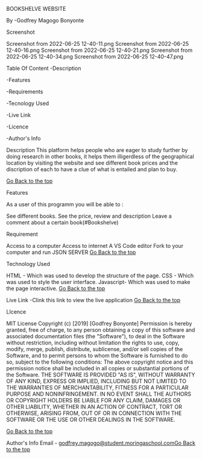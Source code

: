 BOOKSHELVE WEBSITE

By
-Godfrey Magogo Bonyonte

Screenshot

Screenshot from 2022-06-25 12-40-11.png
Screenshot from 2022-06-25 12-40-16.png
Screenshot from 2022-06-25 12-40-21.png
Screenshot from 2022-06-25 12-40-34.png
Screenshot from 2022-06-25 12-40-47.png


Table Of Content
-Description

-Features

-Requirements

-Tecnology Used

-Live Link

-Licence

-Author's Info

Description
This platform helps people who are eager to study further by doing research in other books, it helps them illigerdless of the geographical location by visiting the website and see different book prices and the discription of each to have a clue of what is entailed and plan to buy.

[Go Back to the top](#Bookshelve)

Features

As a user of this programm you will be able to :

See different books.
See the price, review and description
Leave a comment about a certain book(#Bookshelve)

Requirement

Access to a computer
Access to internet
A VS Code editor
Fork to your computer and run JSON SERVER
[Go Back to the top](#Bookshelve)

Technology Used

HTML - Which was used to develop the structure of the page.
CSS - Which was used to style the user interface.
Javascript- Which was used to make the page interactive.
[Go Back to the top](#Bookshelve)

Live Link
-Clink this link to view the live application  [Go Back to the top](#Bookshelve)

LIcence

MIT License Copyright (c) [2019] [Godfrey Bonyonte] Permission is hereby granted, free of charge, to any person obtaining a copy of this software and associated documentation files (the "Software"), to deal in the Software without restriction, including without limitation the rights to use, copy, modify, merge, publish, distribute, sublicense, and/or sell copies of the Software, and to permit persons to whom the Software is furnished to do so, subject to the following conditions: The above copyright notice and this permission notice shall be included in all copies or substantial portions of the Software. THE SOFTWARE IS PROVIDED "AS IS", WITHOUT WARRANTY OF ANY KIND, EXPRESS OR IMPLIED, INCLUDING BUT NOT LIMITED TO THE WARRANTIES OF MERCHANTABILITY, FITNESS FOR A PARTICULAR PURPOSE AND NONINFRINGEMENT. IN NO EVENT SHALL THE AUTHORS OR COPYRIGHT HOLDERS BE LIABLE FOR ANY CLAIM, DAMAGES OR OTHER LIABILITY, WHETHER IN AN ACTION OF CONTRACT, TORT OR OTHERWISE, ARISING FROM, OUT OF OR IN CONNECTION WITH THE SOFTWARE OR THE USE OR OTHER DEALINGS IN THE SOFTWARE.

[Go Back to the top](#Bookshelve)

Author's Info
Email - godfrey.magogo@student.moringaschool.com[Go Back to the top](#Bookshelve)
